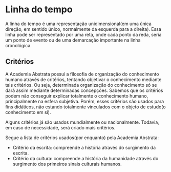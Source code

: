 # Linha do tempo

A linha do tempo é uma representação unidimensional(em uma única direção, em sentido único, normalmente da esquerda para a direita). Essa linha pode ser representado por uma reta, onde cada ponto da reda, seria um ponto de evento ou de uma demarcação importante na linha cronológica.

## Critérios

A Academia Abstrata possui a filosofia de organização do conhecimento humano através de critérios, tentando objetivar o conhecimento mediante tais critérios. Ou seja, determinada organização do conhecimento só se dará assim mediante determinadas concepções. Sabemos que os critérios podem não conseguir explicar totalmente o conhecimento humano, principalmente na esfera subjetiva. Porém, esses critérios são usados para fins didáticos, não estando totalmente vinculados com o objeto de estudo(o conhecimento em si).

Alguns critérios já são usados mundialmente ou nacionalmente. Todavia, em caso de necessidade, será criado mais critérios.

Segue a lista de critérios usados(por enquanto) pela Academia Abstrata:
* Critério da escrita: compreende a história através do surgimento da escrita.
* Critério da cultura: compreende a história da humanidade através do surgimento dos primeiros sinais culturais humanos.
